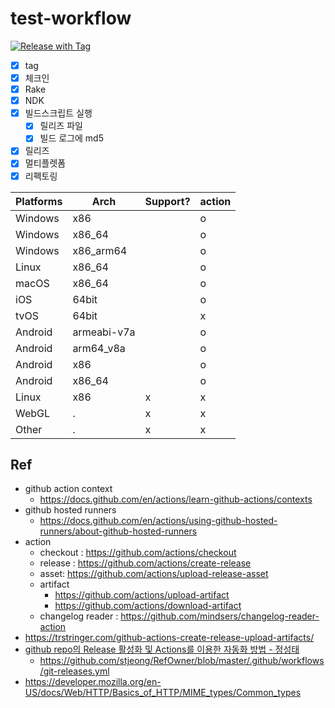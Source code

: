 # test-workflow

[![Release with Tag](https://github.com/netpyoung/test-workflow/actions/workflows/release_with_tag.yml/badge.svg)](https://github.com/netpyoung/test-workflow/actions/workflows/release_with_tag.yml)

- [x] tag
- [x] 체크인
- [x] Rake
- [x] NDK
- [x] 빌드스크립트 실행
  - [x] 릴리즈 파일
  - [x] 빌드 로그에 md5
- [x] 릴리즈
- [x] 멀티플렛폼
- [x] 리펙토링

| Platforms | Arch        | Support? | action |
| --------- | ----------- | -------- | ------ |
| Windows   | x86         |          | o      |
| Windows   | x86_64      |          | o      |
| Windows   | x86_arm64   |          | o      |
| Linux     | x86_64      |          | o      |
| macOS     | x86_64      |          | o      |
| iOS       | 64bit       |          | o      |
| tvOS      | 64bit       |          | x      |
| Android   | armeabi-v7a |          | o      |
| Android   | arm64_v8a   |          | o      |
| Android   | x86         |          | o      |
| Android   | x86_64      |          | o      |
| Linux     | x86         | x        | x      |
| WebGL     | .           | x        | x      |
| Other     | .           | x        | x      |

## Ref

- github action context
  - <https://docs.github.com/en/actions/learn-github-actions/contexts>
- github hosted runners
  - <https://docs.github.com/en/actions/using-github-hosted-runners/about-github-hosted-runners>
- action
  - checkout : <https://github.com/actions/checkout>
  - release : <https://github.com/actions/create-release>
  - asset: <https://github.com/actions/upload-release-asset>
  - artifact
    - <https://github.com/actions/upload-artifact>
    - <https://github.com/actions/download-artifact>
  - changelog reader : <https://github.com/mindsers/changelog-reader-action>
- <https://trstringer.com/github-actions-create-release-upload-artifacts/>
- [github repo의 Release 활성화 및 Actions를 이용한 자동화 방법 - 정성태](https://www.sysnet.pe.kr/2/0/12542)
  - <https://github.com/stjeong/RefOwner/blob/master/.github/workflows/git-releases.yml>
- <https://developer.mozilla.org/en-US/docs/Web/HTTP/Basics_of_HTTP/MIME_types/Common_types>

